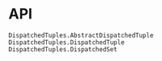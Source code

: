 # API

```@docs
DispatchedTuples.AbstractDispatchedTuple
DispatchedTuples.DispatchedTuple
DispatchedTuples.DispatchedSet
```
